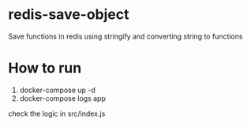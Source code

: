 # redis-save-object
Save functions in redis using stringify and converting string to functions

# How to run
1. docker-compose up -d
2. docker-compose logs app

check the logic in src/index.js
